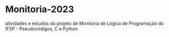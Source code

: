 # Monitoria-2023
atividades e estudos do projeto de Monitoria de Lógica de Programação do IFSP - Pseudocódigos, C e Python
